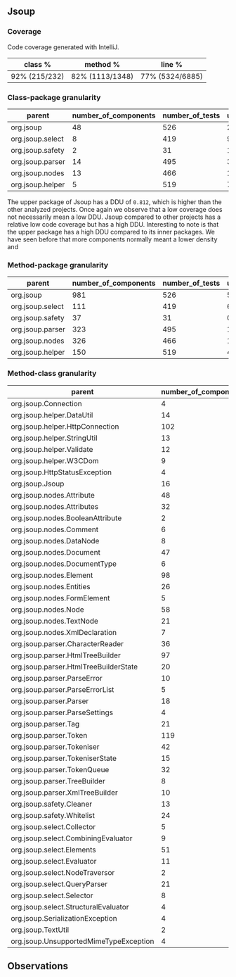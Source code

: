## Jsoup


### Coverage

Code coverage generated with IntelliJ.

|class %|method %|line %|
|---|---|---|
|92% (215/232)|82% (1113/1348)|77% (5324/6885)|


### Class-package granularity

|parent|number_of_components|number_of_tests|unit_tests|integration_tests|density|normalized_density|diversity|uniqueness|ddu|
|---|---|---|---|---|---|---|---|---|---|
|org.jsoup|48|526|20|506|0.4406289607097592|0.8812579214195184|0.9826688393988774|0.9375|0.8118606551741112|
|org.jsoup.select|8|419|99|320|0.5787589498806682|0.8424821002386635|0.7934476025168149|1.0|0.6684654025976985|
|org.jsoup.safety|2|31|1|30|0.9838709677419355|0.032258064516129004|0.06451612903225812|1.0|0.0020811654526534857|
|org.jsoup.parser|14|495|39|456|0.706060606060606|0.5878787878787879|0.6779699832331412|0.9285714285714286|0.37009530253549394|
|org.jsoup.nodes|13|466|17|449|0.45675140310333445|0.9135028062066689|0.9026904794868245|1.0|0.8246102861472576|
|org.jsoup.helper|5|519|79|440|0.38188824662813103|0.7637764932562621|0.41230908860966664|1.0|0.3149119898359766|

The upper package of Jsoup has a DDU of `0.812`, which is higher than the other analyzed projects.
Once again we observe that a low coverage does not necessarily mean a low DDU.
Jsoup compared to other projects has a relative low code coverage but has a high DDU.
Interesting to note is that the upper package has a high DDU compared to its inner packages.
We have seen before that more components normally meant a lower density and

### Method-package granularity

|parent|number_of_components|number_of_tests|unit_tests|integration_tests|density|normalized_density|diversity|uniqueness|ddu|
|---|---|---|---|---|---|---|---|---|---|
|org.jsoup|981|526|5|521|0.1443762281833932|0.2887524563667865|0.9997030599311968|0.5769622833843018|0.16654980655756332|
|org.jsoup.select|111|419|6|413|0.1369627383947193|0.27392547678943857|0.9141268228066369|0.6486486486486487|0.16242332483242553|
|org.jsoup.safety|37|31|0|31|0.6094158674803836|0.7811682650392329|0.9634408602150537|0.6216216216216216|0.46783829136671057|
|org.jsoup.parser|323|495|1|494|0.2630765862964005|0.526153172592801|0.9982742403795035|0.6253869969040248|0.3284814924336085|
|org.jsoup.nodes|326|466|14|452|0.1345217093657021|0.26904341873140414|0.9974618118048826|0.656441717791411|0.17616305117493647|
|org.jsoup.helper|150|519|43|476|0.056518946692357096|0.11303789338471415|0.9514510381562404|0.44|0.04732200924522751|


### Method-class granularity

|parent|number_of_components|number_of_tests|unit_tests|integration_tests|density|normalized_density|diversity|uniqueness|ddu|
|---|---|---|---|---|---|---|---|---|---|
|org.jsoup.Connection|4|1|1|0|0.25|0.5|0|0.5|0.0|
|org.jsoup.helper.DataUtil|14|29|1|28|0.2832512315270936|0.5665024630541872|0.8349753694581281|0.7142857142857143|0.3378682881340068|
|org.jsoup.helper.HttpConnection|102|25|0|25|0.09568627450980392|0.19137254901960787|0.9966666666666667|0.3333333333333333|0.06357821350762528|
|org.jsoup.helper.StringUtil|13|430|15|415|0.28211091234347047|0.5642218246869409|0.8719900254783975|0.9230769230769231|0.4541499722623695|
|org.jsoup.helper.Validate|12|503|41|462|0.4025844930417495|0.805168986083499|0.6921815719230434|0.9166666666666666|0.5108795399133794|
|org.jsoup.helper.W3CDom|9|4|0|4|0.9444444444444444|0.11111111111111116|0.6666666666666667|0.2222222222222222|0.016460905349794247|
|org.jsoup.HttpStatusException|4|0|0|0|0|0.0|0|0|0.0|
|org.jsoup.Jsoup|16|393|360|33|0.07188295165394402|0.14376590330788808|0.36430908241159055|0.9375|0.049101772796409524|
|org.jsoup.nodes.Attribute|48|461|29|432|0.13973246565437455|0.27946493130874916|0.9428746581156277|0.6458333333333334|0.17017734267613274|
|org.jsoup.nodes.Attributes|32|461|31|430|0.12906724511930587|0.2581344902386118|0.9328397623314156|0.6875|0.16554870511006284|
|org.jsoup.nodes.BooleanAttribute|2|17|13|4|0.6176470588235294|0.7647058823529411|0.38235294117647056|1.0|0.29238754325259514|
|org.jsoup.nodes.Comment|6|49|29|20|0.3469387755102041|0.6938775510204082|0.5773809523809523|0.6666666666666666|0.26708778749595075|
|org.jsoup.nodes.DataNode|8|26|9|17|0.3076923076923077|0.6153846153846154|0.7138461538461538|0.625|0.27455621301775146|
|org.jsoup.nodes.Document|47|434|1|433|0.13736640847141876|0.2747328169428376|0.8202019987015889|0.8297872340425532|0.18698127270323175|
|org.jsoup.nodes.DocumentType|6|24|12|12|0.4583333333333333|0.9166666666666666|0.6666666666666667|0.6666666666666666|0.40740740740740744|
|org.jsoup.nodes.Element|98|431|1|430|0.1264027652824471|0.2528055305648942|0.9732585118437382|0.7551020408163265|0.1857891831662828|
|org.jsoup.nodes.Entities|26|216|1|215|0.16631054131054132|0.3326210826210827|0.4001722652885443|0.6153846153846154|0.08191121976320415|
|org.jsoup.nodes.FormElement|5|22|0|22|0.5272727272727272|0.9454545454545455|0.7186147186147186|0.8|0.54353404171586|
|org.jsoup.nodes.Node|58|435|6|429|0.27173999207292904|0.5434799841458581|0.956035806981302|0.8275862068965517|0.43000247604502395|
|org.jsoup.nodes.TextNode|21|347|73|274|0.15479621243310004|0.3095924248662001|0.8012526861121754|0.5238095238095238|0.12993711344115577|
|org.jsoup.nodes.XmlDeclaration|7|9|0|9|0.6349206349206349|0.7301587301587302|0.6388888888888888|0.5714285714285714|0.26656588561350464|
|org.jsoup.parser.CharacterReader|36|434|0|434|0.3383256528417819|0.6766513056835638|0.9062376943625546|0.9444444444444444|0.5791398680861913|
|org.jsoup.parser.HtmlTreeBuilder|97|406|0|406|0.3242344218170738|0.6484688436341476|0.9794927932858968|0.6597938144329897|0.41908160594479943|
|org.jsoup.parser.HtmlTreeBuilderState|20|392|1|391|0.3354591836734694|0.6709183673469388|0.8013857716999844|0.8|0.43013154685121613|
|org.jsoup.parser.ParseError|10|415|0|415|0.2327710843373494|0.4655421686746988|0.4372155287817938|0.7|0.14247958581313203|
|org.jsoup.parser.ParseErrorList|5|415|0|415|0.4621686746987952|0.9243373493975904|0.43719224724986905|1.0|0.4041131230001199|
|org.jsoup.parser.Parser|18|426|317|109|0.08189880020865936|0.16379760041731872|0.47943661971830986|0.7777777777777778|0.061079330559371994|
|org.jsoup.parser.ParseSettings|4|434|33|401|0.4838709677419355|0.967741935483871|0.1619501708155512|1.0|0.15672597175698502|
|org.jsoup.parser.Tag|21|441|0|441|0.26444228485044813|0.5288845697008963|0.8974747474747475|0.8095238095238095|0.3842490131335829|
|org.jsoup.parser.Token|119|447|1|446|0.3075968642490553|0.6151937284981106|0.9763144430734042|0.6050420168067226|0.3634018623050726|
|org.jsoup.parser.Tokeniser|42|415|0|415|0.25605278255880665|0.5121055651176133|0.8549793376404167|0.6666666666666666|0.29189311791081884|
|org.jsoup.parser.TokeniserState|15|406|139|267|0.13957307060755336|0.2791461412151067|0.59376026272578|0.6|0.09944753168806165|
|org.jsoup.parser.TokenQueue|32|255|1|254|0.3582107843137255|0.716421568627451|0.730832175389841|0.59375|0.3108779605133701|
|org.jsoup.parser.TreeBuilder|8|420|14|406|0.7880952380952381|0.42380952380952386|0.4272530969428344|0.75|0.13580544867111524|
|org.jsoup.parser.XmlTreeBuilder|10|17|0|17|0.6705882352941176|0.6588235294117648|0.7132352941176471|0.6|0.2819377162629758|
|org.jsoup.safety.Cleaner|13|30|0|30|0.823076923076923|0.3538461538461539|0.3563218390804598|0.38461538461538464|0.04849350472692649|
|org.jsoup.safety.Whitelist|24|31|0|31|0.5080645161290323|0.9838709677419355|0.9526881720430107|0.8333333333333334|0.7811018614868771|
|org.jsoup.select.Collector|5|276|0|276|0.8|0.3999999999999999|0.0|0.4|0.0|
|org.jsoup.select.CombiningEvaluator|9|103|0|103|0.5210355987055016|0.9579288025889967|0.6582905006662859|0.7777777777777778|0.49046311304586276|
|org.jsoup.select.Elements|51|322|99|223|0.038302277432712216|0.07660455486542439|0.8073566687951085|0.7058823529411765|0.04365684580989258|
|org.jsoup.select.Evaluator|11|280|0|280|0.29318181818181815|0.5863636363636363|0.39124423963133637|0.9090909090909091|0.20855581368777845|
|org.jsoup.select.NodeTraversor|2|409|0|409|1.0|0.0|0.0|0.5|0.0|
|org.jsoup.select.QueryParser|21|248|0|248|0.2910906298003072|0.5821812596006144|0.7214966697139872|0.8095238095238095|0.3400338704533113|
|org.jsoup.select.Selector|8|246|2|244|0.38109756097560976|0.7621951219512195|0.05598141695702674|0.5|0.021334381462281532|
|org.jsoup.select.StructuralEvaluator|4|56|0|56|0.7455357142857143|0.5089285714285714|0.07077922077922083|0.75|0.027016175788497236|
|org.jsoup.SerializationException|4|0|0|0|0|0.0|0|0|0.0|
|org.jsoup.TextUtil|2|79|79|0|0.5|1.0|0.0|1.0|0.0|
|org.jsoup.UnsupportedMimeTypeException|4|0|0|0|0|0.0|0|0|0.0|


## Observations
